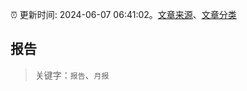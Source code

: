 :alarm_clock: 更新时间: 2024-06-07 06:41:02。[文章来源](/README.md)、[文章分类](/TAGS.md)

## 报告


> 关键字：`报告`、`月报`



